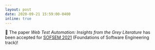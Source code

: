 ```yaml
---
layout: post
date: 2020-09-21 15:59:00-0400
inline: true
---
```


:pushpin: The paper *Web Test Automation: Insights from the Grey Literature* has been accepted for [SOFSEM 2021](https://sofsem2021.inf.unibz.it/) (Foundations of Software Engineering track)!